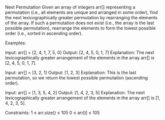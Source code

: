 Next Permutation
Given an array of integers arr[] representing a permutation (i.e., all elements are unique and arranged in some order), find the next lexicographically greater permutation by rearranging the elements of the array.
If such a permutation does not exist (i.e., the array is the last possible permutation), rearrange the elements to form the lowest possible order (i.e., sorted in ascending order).

Examples:

Input: arr[] = [2, 4, 1, 7, 5, 0]
Output: [2, 4, 5, 0, 1, 7]
Explanation: The next lexicographically greater arrangement of the elements in the array arr[] is [2, 4, 5, 0, 1, 7].

Input: arr[] = [3, 2, 1]
Output: [1, 2, 3]
Explanation: This is the last permutation, so we return the lowest possible permutation (ascending order).

Input: arr[] = [1, 3, 5, 4, 2]
Output: [1, 4, 2, 3, 5]
Explanation: The next lexicographically greater arrangement of the elements in the array arr[] is [1, 4, 2, 3, 5].


Constraints:
1 ≤ arr.size() ≤ 105
0 ≤ arr[i] ≤ 105